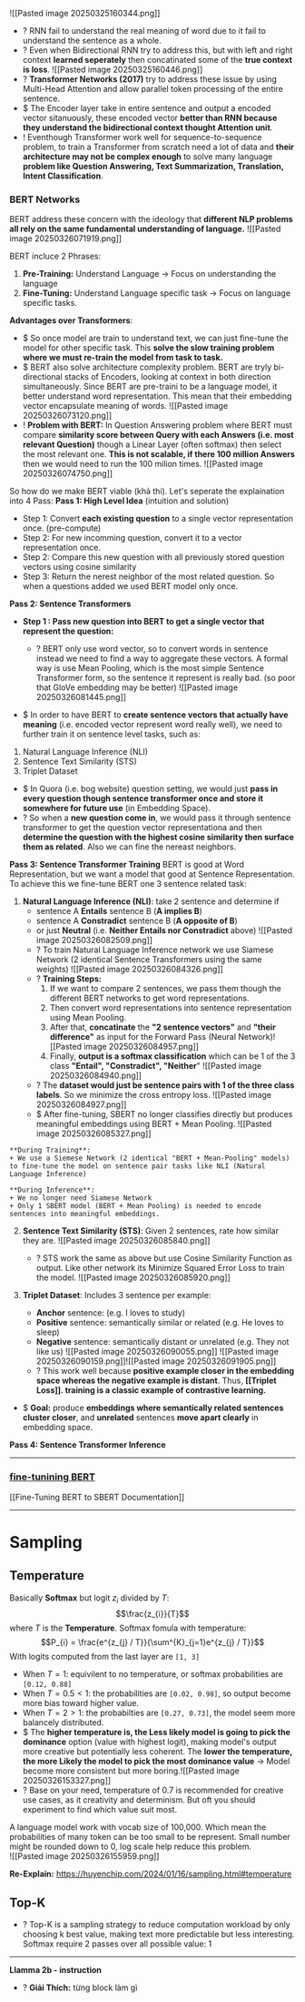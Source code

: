 ![[Pasted image 20250325160344.png]]

+ ? RNN fail to understand the real meaning of word due to it fail to understand the sentence as a whole.  
 + ? Even when Bidirectional RNN try to address this, but with left and right context **learned seperately** then concatinated some of the **true context is loss**. 
![[Pasted image 20250325160446.png]]
+ ? **Transformer Networks (2017)** try to address these issue by using Multi-Head Attention and allow parallel token processing of the entire sentence. 
+ $ The Encoder layer take in entire sentence and output a encoded vector sitanuously, these encoded vector **better than RNN because they understand the bidirectional context thought Attention unit**.
+ ! Eventhough Transformer work well for sequence-to-sequence problem, to train a Transformer from scratch need a lot of data and **their architecture may not be complex enough** to solve many language **problem like Question Answering, Text Summarization, Translation, Intent Classification**.  

### BERT Networks
BERT address these concern with the ideology that **different NLP problems all rely on the same fundamental understanding of language.**  ![[Pasted image 20250326071919.png]]

BERT incluce 2 Phrases:
1. **Pre-Training:** Understand Language -> Focus on understanding the language
2. **Fine-Tuning:** Understand Language specific task -> Focus on language specific tasks.

**Advantages over Transformers**:
+ $  So once model are train to understand text, we can just fine-tune the model for other specific task. This **solve the slow training problem where we must re-train the model from task to task.**
+ $ BERT also solve architecture complexity problem. BERT are tryly bi-directional stacks of Encoders, looking at context in both direction simultaneously. 
	Since BERT are pre-traini to be a language model, it better understand word representation. This mean that their embedding vector encapsulate meaning of words. ![[Pasted image 20250326073120.png]]
+ ! **Problem with BERT:** In Question Answering problem where BERT must compare **similarity score between Query with each Answers (i.e. most relevant Question)** though a Linear Layer (often softmax) then select the most relevant one. **This is not scalable, if there 100 million Answers** then we would need to run the 100 milion times. ![[Pasted image 20250326074750.png]]

So how do we make BERT viable (khả thi). Let's seperate the explaination into 4 Pass:
**Pass 1: High Level Idea** (intuition and solution)
+ Step 1: Convert **each existing question** to a single vector representation once. (pre-compute) 
+ Step 2: For new incomming question, convert it to a vector representation once. 
+ Step 2: Compare this new question with all previously stored question vectors using cosine similarity 
+ Step 3: Return the nerest neighbor of the most related question.
	So when a questions added we used BERT model only once.   


**Pass 2: Sentence Transformers**
+ **Step 1 : Pass new question into BERT to get a single vector that represent the question:**
	+ ? BERT only use word vector, so to convert words in sentence instead we need to find a way to aggregate these vectors. A formal way is use Mean Pooling, which is the most simple Sentence Transformer form, so the sentence it represent is really bad. (so poor that GloVe embedding may be better) ![[Pasted image 20250326081445.png]]

+ $ In order to have BERT to **create sentence vectors that actually have meaning** (i.e. encoded vector represent word really well), we need to further train it on sentence level tasks, such as:
1. Natural Language Inference (NLI)
2. Sentence Text Similarity (STS)
3. Triplet Dataset

+ $ In Quora (i.e. bog website) question setting, we would just **pass in every question though sentence transformer once and store it somewhere for future use** (in Embedding Space). 
+ ? So when a **new question come in**, we would pass it through sentence transformer to get the question vector representationa and then **determine the question with the highest cosine similarity then surface them as related**. Also we can fine the nereast neighbors. 


**Pass 3: Sentence Transformer Training**
BERT is good at Word Representation, but we want a model that good at Sentence Representation. To achieve this we fine-tune BERT one 3 sentence related task:
1. **Natural Language Inference (NLI)**: take 2 sentence and determine if 
	+ sentence A **Entails** sentence B (**A implies B**)
	+ sentence A **Constradict** sentence B (**A opposite of B**)
	+ or just **Neutral** (i.e. **Neither Entails nor Constradict** above)  ![[Pasted image 20250326082509.png]]
	+ ? To train Natural Language Inference network we use Siamese Network (2 identical Sentence Transformers using the same weights)  ![[Pasted image 20250326084326.png]]
	 + ? **Training Steps:** 
		1) If we want to compare 2 sentences, we pass them though the different BERT networks to get word representations.
		2) Then convert word representations into sentence representation using Mean Pooling. 
		3) After that, **concatinate** the **"2 sentence vectors"** and **"their difference"** as input for the Forward Pass (Neural Network)![[Pasted image 20250326084957.png]]
		4) Finally, **output is a softmax classification** which can be 1 of the 3 class **"Entail", "Constradict", "Neither**" ![[Pasted image 20250326084940.png]]
	+ ? The **dataset would just be sentence pairs with 1 of the three class labels**. So we minimize the cross entropy loss. ![[Pasted image 20250326084927.png]]
	+ $ After fine-tuning, SBERT no longer classifies directly but produces meaningful embeddings using BERT + Mean Pooling. ![[Pasted image 20250326085327.png]]
	
```ad-summary
**During Training**: 
+ We use a Siemese Network (2 identical "BERT + Mean-Pooling" models) to fine-tune the model on sentence pair tasks like NLI (Natural Language Inference)

**During Inference**:
+ We no longer need Siamese Network
+ Only 1 SBERT model (BERT + Mean Pooling) is needed to encode sentences into meaningful embeddings.  
```


2. **Sentence Text Similarity (STS)**: Given 2 sentences, rate how similar they are. ![[Pasted image 20250326085840.png]]
	+ ? STS work the same as above but use Cosine Similarity Function as output. Like other network its Minimize Squared Error Loss to train the model. ![[Pasted image 20250326085920.png]]
	 
3. **Triplet Dataset**: Includes 3 sentence per example:
	+ **Anchor** sentence: (e.g. I loves to study) 
	+ **Positive** sentence: semantically similar or related (e.g. He loves to sleep)
	+ **Negative** sentence: semantically distant or unrelated (e.g. They not like us)
	![[Pasted image 20250326090055.png]]
	![[Pasted image 20250326090159.png]]![[Pasted image 20250326091905.png]]
	+ ? This work well because **positive example closer in the embedding space whereas the negative example is distant**. Thus, **[[Triplet Loss]]. training is a classic example of contrastive learning.** 
	
+ $ **Goal:** produce **embeddings where semantically related sentences cluster closer**, and **unrelated** sentences **move apart clearly** in embedding space.



**Pass 4: Sentence Transformer Inference**


---
### [fine-tunining BERT](https://thepythoncode.com/article/finetune-bert-for-semantic-textual-similarity-in-python)

[[Fine-Tuning BERT to SBERT Documentation]]

---
# Sampling
## Temperature
Basically **Softmax** but logit $z_{i}$ divided by $T$:  $$\frac{z_{i}}{T}$$ where $T$ is the **Temperature**. Softmax fomula with temperature:
$$P_{i} = \frac{e^{z_{j} / T}}{\sum^{K}_{j=1}e^{z_{j} / T}}$$
With logits computed from the last layer are `[1, 3]`
+ When $T=1$: equivilent to no temperature, or softmax probabilities are `[0.12, 0.88]` 
+ When $T = 0.5 < 1$:  the probabilities are `[0.02, 0.98]`, so output become more bias toward higher value.
+ When $T = 2 > 1$: the probabilties are `[0.27, 0.73]`, the model seem more balancely distributed. 
+ $ The **higher temperature is, the Less likely model is going to pick the dominance** option (value with highest logit), making model's output more creative but potentially less coherent. The **lower the temperature, the more Likely the model to pick the most dominance value** -> Model become more consistent but more boring.![[Pasted image 20250326153327.png]]
+ ? Base on your need, temperature of 0.7 is recommended for creative use cases, as it creativity and determinism. But oft you should experiment to find which value suit most.

A language model work with vocab size of 100,000. Which mean the probabilities of many token can be too small to be represent. Small number might be rounded down to 0, log scale help reduce this problem.  
![[Pasted image 20250326155959.png]]


**Re-Explain:** https://huyenchip.com/2024/01/16/sampling.html#temperature
## Top-K
+ ? Top-K is a sampling strategy to reduce computation workload by only choosing k best value, making text more predictable but less interesting. Softmax require 2 passes over all possible value: 1 





---
**Llamma 2b - instruction**
+ ? **Giải Thích:** từng block làm gì   

